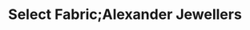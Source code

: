 ---
title: "Select Fabric;Alexander Jewellers"
url: /mississauga/select-fabric-alexander-jewellers/
shop: clothes
---
